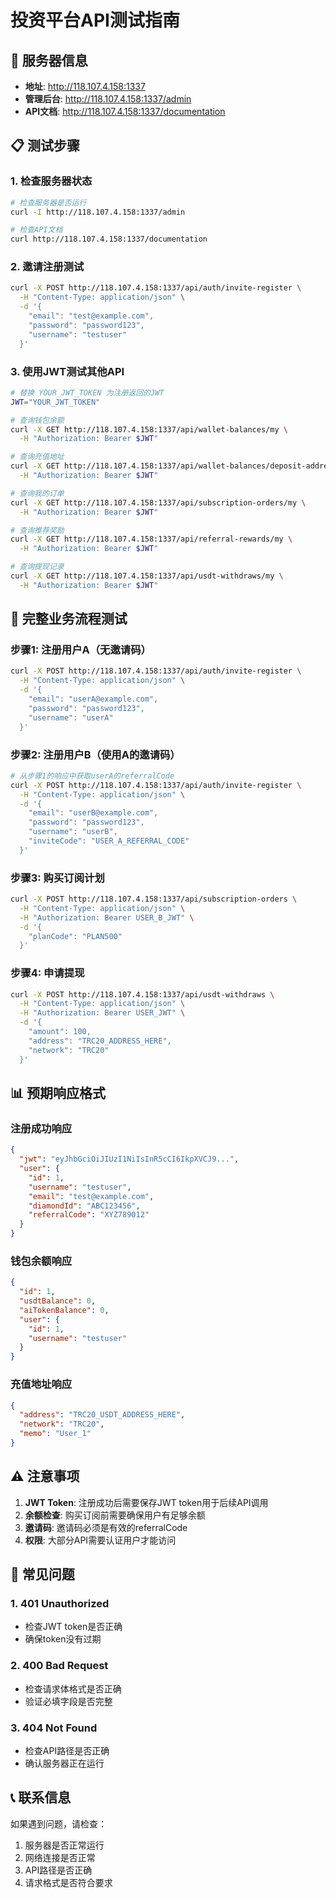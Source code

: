 # 投资平台API测试指南

## 🚀 服务器信息
- **地址**: http://118.107.4.158:1337
- **管理后台**: http://118.107.4.158:1337/admin
- **API文档**: http://118.107.4.158:1337/documentation

## 📋 测试步骤

### 1. 检查服务器状态
```bash
# 检查服务器是否运行
curl -I http://118.107.4.158:1337/admin

# 检查API文档
curl http://118.107.4.158:1337/documentation
```

### 2. 邀请注册测试
```bash
curl -X POST http://118.107.4.158:1337/api/auth/invite-register \
  -H "Content-Type: application/json" \
  -d '{
    "email": "test@example.com",
    "password": "password123",
    "username": "testuser"
  }'
```

### 3. 使用JWT测试其他API
```bash
# 替换 YOUR_JWT_TOKEN 为注册返回的JWT
JWT="YOUR_JWT_TOKEN"

# 查询钱包余额
curl -X GET http://118.107.4.158:1337/api/wallet-balances/my \
  -H "Authorization: Bearer $JWT"

# 查询充值地址
curl -X GET http://118.107.4.158:1337/api/wallet-balances/deposit-address \
  -H "Authorization: Bearer $JWT"

# 查询我的订单
curl -X GET http://118.107.4.158:1337/api/subscription-orders/my \
  -H "Authorization: Bearer $JWT"

# 查询推荐奖励
curl -X GET http://118.107.4.158:1337/api/referral-rewards/my \
  -H "Authorization: Bearer $JWT"

# 查询提现记录
curl -X GET http://118.107.4.158:1337/api/usdt-withdraws/my \
  -H "Authorization: Bearer $JWT"
```

## 🔧 完整业务流程测试

### 步骤1: 注册用户A（无邀请码）
```bash
curl -X POST http://118.107.4.158:1337/api/auth/invite-register \
  -H "Content-Type: application/json" \
  -d '{
    "email": "userA@example.com",
    "password": "password123",
    "username": "userA"
  }'
```

### 步骤2: 注册用户B（使用A的邀请码）
```bash
# 从步骤1的响应中获取userA的referralCode
curl -X POST http://118.107.4.158:1337/api/auth/invite-register \
  -H "Content-Type: application/json" \
  -d '{
    "email": "userB@example.com",
    "password": "password123",
    "username": "userB",
    "inviteCode": "USER_A_REFERRAL_CODE"
  }'
```

### 步骤3: 购买订阅计划
```bash
curl -X POST http://118.107.4.158:1337/api/subscription-orders \
  -H "Content-Type: application/json" \
  -H "Authorization: Bearer USER_B_JWT" \
  -d '{
    "planCode": "PLAN500"
  }'
```

### 步骤4: 申请提现
```bash
curl -X POST http://118.107.4.158:1337/api/usdt-withdraws \
  -H "Content-Type: application/json" \
  -H "Authorization: Bearer USER_JWT" \
  -d '{
    "amount": 100,
    "address": "TRC20_ADDRESS_HERE",
    "network": "TRC20"
  }'
```

## 📊 预期响应格式

### 注册成功响应
```json
{
  "jwt": "eyJhbGciOiJIUzI1NiIsInR5cCI6IkpXVCJ9...",
  "user": {
    "id": 1,
    "username": "testuser",
    "email": "test@example.com",
    "diamondId": "ABC123456",
    "referralCode": "XYZ789012"
  }
}
```

### 钱包余额响应
```json
{
  "id": 1,
  "usdtBalance": 0,
  "aiTokenBalance": 0,
  "user": {
    "id": 1,
    "username": "testuser"
  }
}
```

### 充值地址响应
```json
{
  "address": "TRC20_USDT_ADDRESS_HERE",
  "network": "TRC20",
  "memo": "User_1"
}
```

## ⚠️ 注意事项

1. **JWT Token**: 注册成功后需要保存JWT token用于后续API调用
2. **余额检查**: 购买订阅前需要确保用户有足够余额
3. **邀请码**: 邀请码必须是有效的referralCode
4. **权限**: 大部分API需要认证用户才能访问

## 🐛 常见问题

### 1. 401 Unauthorized
- 检查JWT token是否正确
- 确保token没有过期

### 2. 400 Bad Request
- 检查请求体格式是否正确
- 验证必填字段是否完整

### 3. 404 Not Found
- 检查API路径是否正确
- 确认服务器正在运行

## 📞 联系信息

如果遇到问题，请检查：
1. 服务器是否正常运行
2. 网络连接是否正常
3. API路径是否正确
4. 请求格式是否符合要求 